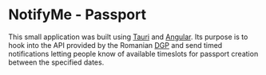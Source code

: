 # NotifyMe - Passport

This small application was built using [Tauri](https://tauri.studio/) and [Angular](https://angular.io/). Its purpose is to
hook into the API provided by the Romanian [DGP](https://epasapoarte.ro/) and send timed notifications letting people know of available
timeslots for passport creation between the specified dates.
